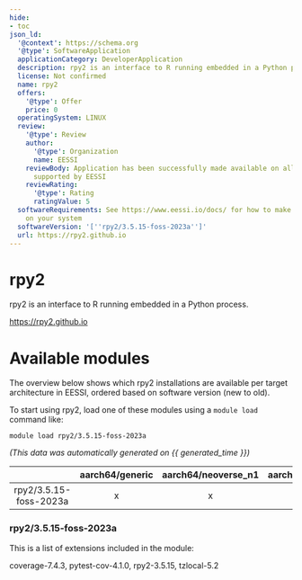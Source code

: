 ```yaml
---
hide:
- toc
json_ld:
  '@context': https://schema.org
  '@type': SoftwareApplication
  applicationCategory: DeveloperApplication
  description: rpy2 is an interface to R running embedded in a Python process.
  license: Not confirmed
  name: rpy2
  offers:
    '@type': Offer
    price: 0
  operatingSystem: LINUX
  review:
    '@type': Review
    author:
      '@type': Organization
      name: EESSI
    reviewBody: Application has been successfully made available on all architectures
      supported by EESSI
    reviewRating:
      '@type': Rating
      ratingValue: 5
  softwareRequirements: See https://www.eessi.io/docs/ for how to make EESSI available
    on your system
  softwareVersion: '[''rpy2/3.5.15-foss-2023a'']'
  url: https://rpy2.github.io
---
```


rpy2
====


rpy2 is an interface to R running embedded in a Python process.

https://rpy2.github.io
# Available modules


The overview below shows which rpy2 installations are available per target architecture in EESSI, ordered based on software version (new to old).

To start using rpy2, load one of these modules using a `module load` command like:

```shell
module load rpy2/3.5.15-foss-2023a
```

*(This data was automatically generated on {{ generated_time }})*

| |aarch64/generic|aarch64/neoverse_n1|aarch64/neoverse_v1|aarch64/nvidia/grace|x86_64/generic|x86_64/amd/zen2|x86_64/amd/zen3|x86_64/amd/zen4|x86_64/intel/cascadelake|x86_64/intel/haswell|x86_64/intel/icelake|x86_64/intel/sapphirerapids|x86_64/intel/skylake_avx512|
| :---: | :---: | :---: | :---: | :---: | :---: | :---: | :---: | :---: | :---: | :---: | :---: | :---: | :---: |
|rpy2/3.5.15-foss-2023a|x|x|x|x|x|x|x|x|x|x|x|x|x|


### rpy2/3.5.15-foss-2023a

This is a list of extensions included in the module:

coverage-7.4.3, pytest-cov-4.1.0, rpy2-3.5.15, tzlocal-5.2